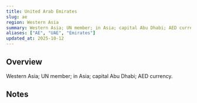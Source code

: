 ```yaml
---
title: United Arab Emirates
slug: ae
region: Western Asia
summary: Western Asia; UN member; in Asia; capital Abu Dhabi; AED currency.
aliases: ["AE", "UAE", "Emirates"]
updated_at: 2025-10-12
---
```


## Overview

Western Asia; UN member; in Asia; capital Abu Dhabi; AED currency.

## Notes

<!-- Add your first note below -->
